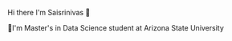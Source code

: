 Hi there I'm Saisrinivas 👋

🔮I'm Master's in Data Science student at Arizona State University






